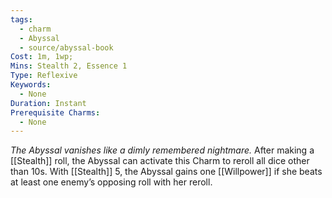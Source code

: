 ```yaml
---
tags:
  - charm
  - Abyssal
  - source/abyssal-book
Cost: 1m, 1wp; 
Mins: Stealth 2, Essence 1
Type: Reflexive
Keywords:
  - None
Duration: Instant
Prerequisite Charms:
  - None
---
```

*The Abyssal vanishes like a dimly remembered nightmare.*
After making a [[Stealth]] roll, the Abyssal can activate this Charm to reroll all dice other than 10s.
With [[Stealth]] 5, the Abyssal gains one [[Willpower]] if she beats at least one enemy’s opposing roll with her reroll.